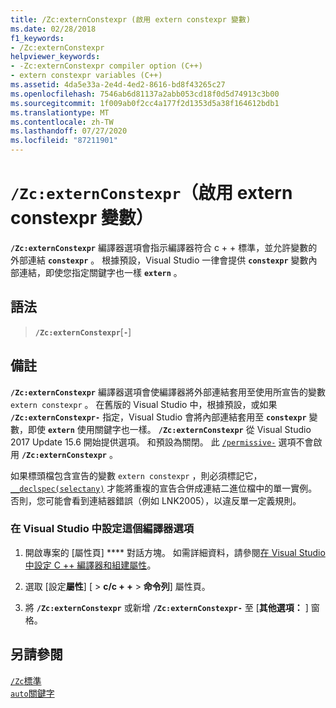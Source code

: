 ```yaml
---
title: /Zc:externConstexpr (啟用 extern constexpr 變數)
ms.date: 02/28/2018
f1_keywords:
- /Zc:externConstexpr
helpviewer_keywords:
- -Zc:externConstexpr compiler option (C++)
- extern constexpr variables (C++)
ms.assetid: 4da5e33a-2e4d-4ed2-8616-bd8f43265c27
ms.openlocfilehash: 7546ab6d81137a2abb053cd18f0d5d74913c3b00
ms.sourcegitcommit: 1f009ab0f2cc4a177f2d1353d5a38f164612bdb1
ms.translationtype: MT
ms.contentlocale: zh-TW
ms.lasthandoff: 07/27/2020
ms.locfileid: "87211901"
---
```

# <a name="zcexternconstexpr-enable-extern-constexpr-variables"></a>`/Zc:externConstexpr`（啟用 extern constexpr 變數）

**`/Zc:externConstexpr`** 編譯器選項會指示編譯器符合 c + + 標準，並允許變數的外部連結 **`constexpr`** 。 根據預設，Visual Studio 一律會提供 **`constexpr`** 變數內部連結，即使您指定關鍵字也一樣 **`extern`** 。

## <a name="syntax"></a>語法

> **`/Zc:externConstexpr`**[**`-`**]

## <a name="remarks"></a>備註

**`/Zc:externConstexpr`** 編譯器選項會使編譯器將外部連結套用至使用所宣告的變數 `extern constexpr` 。 在舊版的 Visual Studio 中，根據預設，或如果 **`/Zc:externConstexpr-`** 指定，Visual Studio 會將內部連結套用至 **`constexpr`** 變數，即使 **`extern`** 使用關鍵字也一樣。 **`/Zc:externConstexpr`** 從 Visual Studio 2017 Update 15.6 開始提供選項。 和預設為關閉。 此 [`/permissive-`](permissive-standards-conformance.md) 選項不會啟用 **`/Zc:externConstexpr`** 。

如果標頭檔包含宣告的變數 `extern constexpr` ，則必須標記它， [`__declspec(selectany)`](../../cpp/selectany.md) 才能將重複的宣告合併成連結二進位檔中的單一實例。 否則，您可能會看到連結器錯誤（例如 LNK2005），以違反單一定義規則。

### <a name="to-set-this-compiler-option-in-visual-studio"></a>在 Visual Studio 中設定這個編譯器選項

1. 開啟專案的 [屬性頁] **** 對話方塊。 如需詳細資料，請參閱[在 Visual Studio 中設定 C ++ 編譯器和組建屬性](../working-with-project-properties.md)。

1. 選取 [設定**屬性**] [  >  **c/c + +**  >  **命令列**] 屬性頁。

1. 將 **`/Zc:externConstexpr`** 或新增 **`/Zc:externConstexpr-`** 至 [**其他選項：** ] 窗格。

## <a name="see-also"></a>另請參閱

[`/Zc`標準](zc-conformance.md)<br/>
[`auto`關鍵字](../../cpp/auto-keyword.md)
